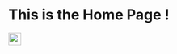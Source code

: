 # This is the Home Page ! 

[<img src="https://cdn-icons-png.flaticon.com/512/174/174857.png" width="25"/>](https://github.com/IR0NBYTE)


